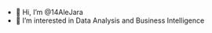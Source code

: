 - 👋 Hi, I’m @14AleJara
- 👀 I’m interested in Data Analysis and Business Intelligence

<!---
14AleJara/14AleJara is a ✨ special ✨ repository because its `README.md` (this file) appears on your GitHub profile.
You can click the Preview link to take a look at your changes.
--->
